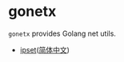 # gonetx

`gonetx` provides Golang net utils.

- [ipset](../ipset/README.md)([简体中文](../ipset/README_zh-CN.md))
